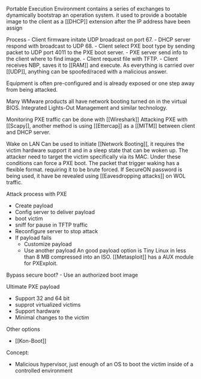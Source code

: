 Portable Execution Environment contains a series of exchanges to dynamically bootstrap an operation system. it used to provide a bootable image to the client as a [[DHCP]] extension after the IP address have been assign 

Process
	-	Client firmware initate UDP broadcast on port 67.
	-	DHCP server respond with broadcast to UDP 68.
	-	Client select PXE boot type by sending packet to UDP port 4011 to the PXE boot server. 
	-	PXE server send info to the client where to find image.
	-	Client request file with TFTP.
	-	Client receives NBP, saves it to [[RAM]] and execute. 
	As everything is carried over [[UDP]], anything can be spoofed/raced with a malicious answer. 
	
Equipment is often pre-configured and is already exposed or one step away from being attacked. 

Many WMware products all have network booting turned on in the virtual BIOS. 
Integrated Lights-Out Management and similar technology.

Monitoring PXE traffic can be done with [[Wireshark]]
Attacking PXE with [[Scapy]], another method is using [[Ettercap]] as a [[MITM]] between client and DHCP server. 

Wake on LAN 
	Can be used to initiate [[Network Booting]], it requires the victim hardware support it and in a sleep state that can be woken up. The attacker need to target the victim specifically via its MAC. Under these conditions can force a PXE boot. 
	The packet that trigger waking has a flexible format. requiring it to be brute forced. If SecureON password is being used, it have be revealed using [[Eavesdropping attacks]] on WOL traffic.
	
	
Attack process with PXE
 -	Create payload
 -	Config server to deliver payload
 -	boot victim 
 -	sniff for pause in TFTP traffic
 -	Reconfigure server to stop attack
 -	If payload fails 
	 -	Customize payload
	 -	Use another payload
An good payload option is Tiny Linux in less than 8 MB compressed into an ISO. 
[[Metasploit]] has a AUX module for PXExploit.

Bypass secure boot?
	- Use an authorized boot image
	
Ultimate PXE payload
 -	Support 32 and 64 bit
 -	supprot virtualized victims
 -	Support hardware
 -	Minimal changes to the victim
	
Other options
 -	[[Kon-Boot]]


Concept: 
-	Malicious hypervisor, just enough of an OS to boot the victim inside of a controlled environment 
